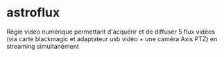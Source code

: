 # astroflux
Régie vidéo numérique permettant d'acquérir et de diffuser 5 flux vidéos (via carte blackmagic et adaptateur usb vidéo + une caméra Axis PTZ) en streaming simultanément
